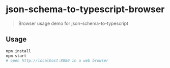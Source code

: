 # json-schema-to-typescript-browser

> Browser usage demo for json-schema-to-typescript

## Usage

```sh
npm install
npm start
# open http://localhost:8080 in a web browser
```
